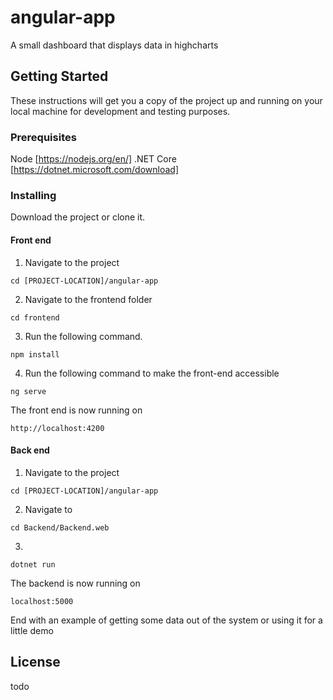 # angular-app

A small dashboard that displays data in highcharts

## Getting Started

These instructions will get you a copy of the project up and running on your local machine for development and testing purposes.

### Prerequisites
Node [https://nodejs.org/en/]
.NET Core [https://dotnet.microsoft.com/download]

### Installing

Download the project or clone it.

#### Front end
1. Navigate to the project

```
cd [PROJECT-LOCATION]/angular-app
```

2. Navigate to the frontend folder
```
cd frontend
```

3. Run the following command.
```
npm install
```

4. Run the following command to make the front-end accessible
```
ng serve
```

The front end is now running on 
```
http://localhost:4200
```

#### Back end
1. Navigate to the project
```
cd [PROJECT-LOCATION]/angular-app
```

2. Navigate to
```
cd Backend/Backend.web
```

3.
```
dotnet run
```

The backend is now running on

```
localhost:5000
```

End with an example of getting some data out of the system or using it for a little demo

## License
todo
